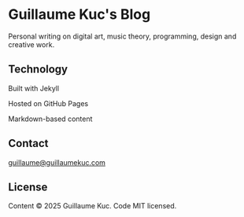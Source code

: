 # Guillaume Kuc's Blog

Personal writing on digital art, music theory, programming, design and creative work.

## Technology

Built with Jekyll

Hosted on GitHub Pages

Markdown-based content

## Contact

guillaume@guillaumekuc.com


## License
Content © 2025 Guillaume Kuc. Code MIT licensed.
